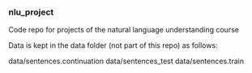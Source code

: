 ### nlu_project
Code repo for projects of the natural language understanding course

Data is kept in the data folder (not part of this repo) as follows:

data/sentences.continuation
data/sentences_test
data/sentences.train
